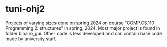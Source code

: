 # tuni-ohj2

Projects of varying sizes done on spring 2024 on course "COMP.CS.110 Programming 2: structures" in spring, 2024. Most major project is found in folder binairo_gui. Other code is less developed and can contain base code made by university staff. 
